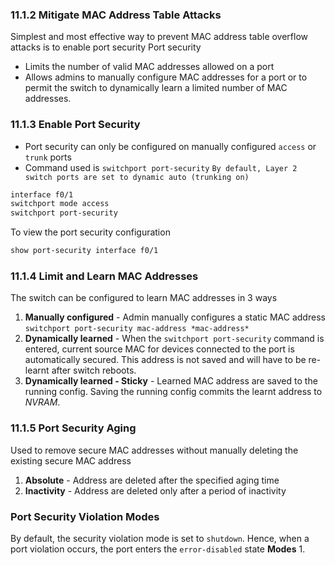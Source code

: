 ### 11.1.2 Mitigate MAC Address Table Attacks
Simplest and most effective way to prevent MAC address table overflow attacks is to enable port security
Port security
- Limits the number of valid MAC addresses allowed on a port
- Allows admins to manually configure MAC addresses for a port or to permit the switch to dynamically learn a limited number of MAC addresses.

### 11.1.3 Enable Port Security
- Port security can only be configured on manually configured `access` or `trunk` ports 
- Command used is `switchport port-security`
`By default, Layer 2 switch ports are set to dynamic auto (trunking on)`

```Bash
interface f0/1
switchport mode access
switchport port-security
```

To view the port security configuration
```Bash
show port-security interface f0/1
```
### 11.1.4 Limit and Learn MAC Addresses
The switch can be configured to learn MAC addresses in 3 ways
1. **Manually configured** - Admin manually configures a static MAC address
`switchport port-security mac-address *mac-address*`
2. **Dynamically learned** - When the `switchport port-security` command is entered, current source MAC for devices connected to the port is automatically secured. This address is not saved and will have to be re-learnt after switch reboots.
3. **Dynamically learned - Sticky** - Learned MAC address are saved to the running config. Saving the running config commits the learnt address to *NVRAM*. 

### 11.1.5 Port Security Aging
Used to remove secure MAC addresses without manually deleting the existing secure MAC address
1. **Absolute** - Address are deleted after the specified aging time
2. **Inactivity** - Address are deleted only after a period of inactivity

### Port Security Violation Modes
By default, the security violation mode is set to `shutdown`. Hence, when a port violation occurs, the port enters the `error-disabled` state
**Modes**
1. 